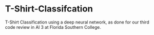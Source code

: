 # T-Shirt-Classifcation
T-Shirt Classification using a deep neural network, as done for our third code review in AI 3 at Florida Southern College.
